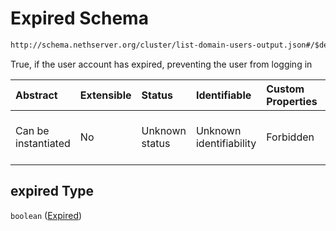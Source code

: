 # Expired Schema

```txt
http://schema.nethserver.org/cluster/list-domain-users-output.json#/$defs/user/properties/expired
```

True, if the user account has expired, preventing the user from logging in

| Abstract            | Extensible | Status         | Identifiable            | Custom Properties | Additional Properties | Access Restrictions | Defined In                                                                                      |
| :------------------ | :--------- | :------------- | :---------------------- | :---------------- | :-------------------- | :------------------ | :---------------------------------------------------------------------------------------------- |
| Can be instantiated | No         | Unknown status | Unknown identifiability | Forbidden         | Allowed               | none                | [list-domain-users-output.json\*](cluster/list-domain-users-output.json "open original schema") |

## expired Type

`boolean` ([Expired](list-domain-users-output-defs-a-user-descriptor-properties-expired.md))
